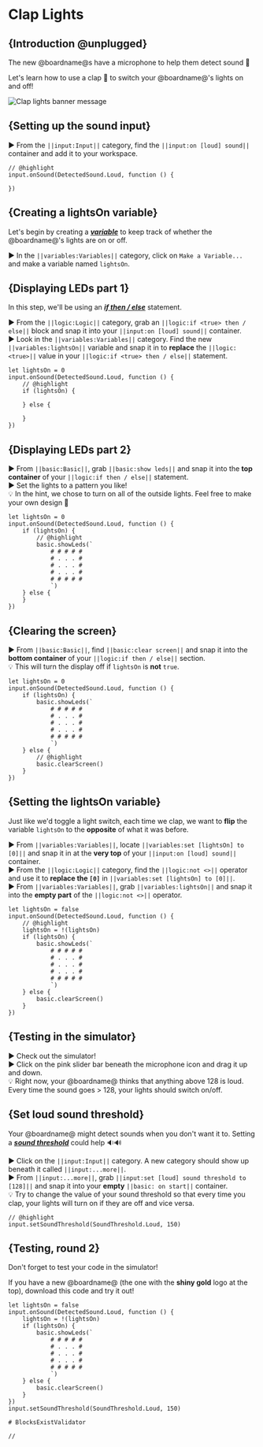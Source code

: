 # Clap Lights

## {Introduction @unplugged}

The new @boardname@s have a microphone to help them detect sound 🎤

Let's learn how to use a clap 👏 to switch your @boardname@'s lights on and off!

![Clap lights banner message](/static/mb/projects/clap-lights.png)

## {Setting up the sound input}

► From the ``||input:Input||`` category, find the ``||input:on [loud] sound||`` container and add it to your workspace.

```blocks
// @highlight
input.onSound(DetectedSound.Loud, function () {

})
```

## {Creating a lightsOn variable}

Let's begin by creating a [__*variable*__](#variable "a holder for information that may change") to keep track of whether the @boardname@'s lights are on or off.

► In the ``||variables:Variables||`` category, click on ``Make a Variable...`` and make a variable named ``lightsOn``.

## {Displaying LEDs part 1}

In this step, we'll be using an [__*if then / else*__](#ifthenelse "runs some code if a Boolean condition is true and different code if the condition is false") statement.

► From the ``||logic:Logic||`` category, grab an ``||logic:if <true> then / else||`` block and snap it into your ``||input:on [loud] sound||`` container.  
► Look in the ``||variables:Variables||`` category. Find the new ``||variables:lightsOn||`` variable and snap it in to **replace** the ``||logic:<true>||`` value in your ``||logic:if <true> then / else||`` statement.

```blocks
let lightsOn = 0
input.onSound(DetectedSound.Loud, function () {
    // @highlight
    if (lightsOn) {
    	
    } else {
    	
    }
})
```

## {Displaying LEDs part 2}

► From ``||basic:Basic||``, grab ``||basic:show leds||`` and snap it into the **top container** of your ``||logic:if then / else||`` statement.  
► Set the lights to a pattern you like!  
💡 In the hint, we chose to turn on all of the outside lights. Feel free to make your own design 🎨

```blocks
let lightsOn = 0
input.onSound(DetectedSound.Loud, function () {
    if (lightsOn) {
        // @highlight
    	basic.showLeds(`
            # # # # #
            # . . . #
            # . . . #
            # . . . #
            # # # # #
            `)
    } else {
    }
})
```

## {Clearing the screen}

► From ``||basic:Basic||``, find ``||basic:clear screen||`` and snap it into the **bottom container** of your ``||logic:if then / else||`` section.  
💡 This will turn the display off if ``lightsOn`` is **not** ``true``.

```blocks
let lightsOn = 0
input.onSound(DetectedSound.Loud, function () {
    if (lightsOn) {
    	basic.showLeds(`
            # # # # #
            # . . . #
            # . . . #
            # . . . #
            # # # # #
            `)
    } else {
        // @highlight
    	basic.clearScreen()
    }
})
```

## {Setting the lightsOn variable}

Just like we'd toggle a light switch, each time we clap, we want to **flip** the variable ``lightsOn`` to the **opposite** of what it was before.

► From ``||variables:Variables||``, locate ``||variables:set [lightsOn] to [0]||`` and snap it in at the **very top** of your ``||input:on [loud] sound||`` container.  
► From the ``||logic:Logic||`` category, find the ``||logic:not <>||`` operator and use it to **replace the ``[0]``** in ``||variables:set [lightsOn] to [0]||``.  
► From ``||variables:Variables||``, grab ``||variables:lightsOn||`` and snap it into the **empty part** of the ``||logic:not <>||`` operator.

```blocks
let lightsOn = false
input.onSound(DetectedSound.Loud, function () {
    // @highlight
    lightsOn = !(lightsOn)
    if (lightsOn) {
    	basic.showLeds(`
            # # # # #
            # . . . #
            # . . . #
            # . . . #
            # # # # #
            `)
    } else {
    	basic.clearScreen()
    }
})
```

## {Testing in the simulator}

► Check out the simulator!  
► Click on the pink slider bar beneath the microphone icon and drag it up and down.  
💡 Right now, your @boardname@ thinks that anything above 128 is loud. Every time the sound goes > 128, your lights should switch on/off.

## {Set loud sound threshold}

Your @boardname@ might detect sounds when you don't want it to. Setting a [__*sound threshold*__](#soundThreshold "a number for how loud a sound needs to be to trigger an event. 0 = silence to 255 = maximum noise") could help 🔉🔊

► Click on the ``||input:Input||`` category. A new category should show up beneath it called ``||input:...more||``.  
► From ``||input:...more||``, grab ``||input:set [loud] sound threshold to [128]||`` and snap it into your **empty** ``||basic: on start||`` container.  
💡 Try to change the value of your sound threshold so that every time you clap, your lights will turn on if they are off and vice versa.

```blocks
// @highlight
input.setSoundThreshold(SoundThreshold.Loud, 150)
```

## {Testing, round 2}

Don't forget to test your code in the simulator!

If you have a new @boardname@ (the one with the **shiny gold** logo at the top), download this code and try it out!

```blocks
let lightsOn = false
input.onSound(DetectedSound.Loud, function () {
    lightsOn = !(lightsOn)
    if (lightsOn) {
    	basic.showLeds(`
            # # # # #
            # . . . #
            # . . . #
            # . . . #
            # # # # #
            `)
    } else {
    	basic.clearScreen()
    }
})
input.setSoundThreshold(SoundThreshold.Loud, 150)
```

```validation.global
# BlocksExistValidator
```

```template
//
```